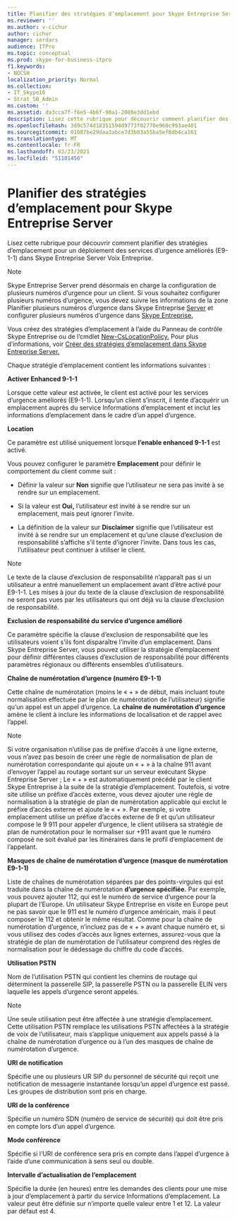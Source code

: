 ```yaml
---
title: Planifier des stratégies d’emplacement pour Skype Entreprise Server
ms.reviewer: ''
ms.author: v-cichur
author: cichur
manager: serdars
audience: ITPro
ms.topic: conceptual
ms.prod: skype-for-business-itpro
f1.keywords:
- NOCSH
localization_priority: Normal
ms.collection:
- IT_Skype16
- Strat_SB_Admin
ms.custom: ''
ms.assetid: da3cca7f-f6e5-4b6f-90a1-2008e3dd1ebd
description: Lisez cette rubrique pour découvrir comment planifier des stratégies d’emplacement pour un déploiement des services d’urgence améliorés (E9-1-1) dans Skype Entreprise Server Voix Entreprise.
ms.openlocfilehash: 3d9c574d18351594d9773f02770e960c993ae401
ms.sourcegitcommit: 01087be29daa3abce7d3b03a55ba5ef8db4ca161
ms.translationtype: MT
ms.contentlocale: fr-FR
ms.lasthandoff: 03/23/2021
ms.locfileid: "51101450"
---
```

# <a name="plan-location-policies-for-skype-for-business-server"></a>Planifier des stratégies d’emplacement pour Skype Entreprise Server
 
Lisez cette rubrique pour découvrir comment planifier des stratégies d’emplacement pour un déploiement des services d’urgence améliorés (E9-1-1) dans Skype Entreprise Server Voix Entreprise. 
  
> [!NOTE]
> Skype Entreprise Server prend désormais en charge la configuration de plusieurs numéros d’urgence pour un client. Si vous souhaitez configurer plusieurs numéros d’urgence, vous devez suivre les informations de la zone Planifier plusieurs numéros d’urgence dans Skype Entreprise [Server](multiple-emergency-numbers.md) et configurer plusieurs numéros d’urgence dans [Skype Entreprise.](../../deploy/deploy-enterprise-voice/configure-multiple-emergency-numbers.md) 
  
Vous créez des stratégies d’emplacement à l’aide du Panneau de contrôle Skype Entreprise ou de l’cmdlet [New-CsLocationPolicy.](/powershell/module/skype/new-cslocationpolicy?view=skype-ps) Pour plus d’informations, voir [Créer des stratégies d’emplacement dans Skype Entreprise Server.](../../deploy/deploy-enterprise-voice/create-location-policies.md)
  
Chaque stratégie d’emplacement contient les informations suivantes :
  
 **Activer Enhanced 9-1-1**
  
Lorsque cette valeur est activée, le client est activé pour les services d’urgence améliorés (E9-1-1). Lorsqu’un client s’inscrit, il tente d’acquérir un emplacement auprès du service Informations d’emplacement et inclut les informations d’emplacement dans le cadre d’un appel d’urgence.
  
 **Location**
  
Ce paramètre est utilisé uniquement lorsque **l’enable enhanced 9-1-1** est activé.
  
Vous pouvez configurer le paramètre **Emplacement** pour définir le comportement du client comme suit :
  
- Définir la valeur sur **Non** signifie que l’utilisateur ne sera pas invité à se rendre sur un emplacement.
    
- Si la valeur est **Oui,** l’utilisateur est invité à se rendre sur un emplacement, mais peut ignorer l’invite.
    
- La définition de la valeur sur **Disclaimer** signifie que l’utilisateur est invité à se rendre sur un emplacement et qu’une clause d’exclusion de responsabilité s’affiche s’il tente d’ignorer l’invite. Dans tous les cas, l’utilisateur peut continuer à utiliser le client.
    
> [!NOTE]
> Le texte de la clause d’exclusion de responsabilité n’apparaît pas si un utilisateur a entré manuellement un emplacement avant d’être activé pour E9-1-1. Les mises à jour du texte de la clause d’exclusion de responsabilité ne seront pas vues par les utilisateurs qui ont déjà vu la clause d’exclusion de responsabilité. 
  
 **Exclusion de responsabilité du service d’urgence amélioré**
  
Ce paramètre spécifie la clause d’exclusion de responsabilité que les utilisateurs voient s’ils font disparaître l’invite d’un emplacement. Dans Skype Entreprise Server, vous pouvez utiliser la stratégie d’emplacement pour définir différentes clauses d’exclusion de responsabilité pour différents paramètres régionaux ou différents ensembles d’utilisateurs.
  
 **Chaîne de numérotation d’urgence (numéro E9-1-1)**
  
Cette chaîne de numérotation (moins le « + » de début, mais incluant toute normalisation effectuée par le plan de numérotation de l’utilisateur) signifie qu’un appel est un appel d’urgence. La **chaîne de numérotation d’urgence** amène le client à inclure les informations de localisation et de rappel avec l’appel.
  
> [!NOTE]
> Si votre organisation n’utilise pas de préfixe d’accès à une ligne externe, vous n’avez pas besoin de créer une règle de normalisation de plan de numérotation correspondante qui ajoute un « + » à la chaîne 911 avant d’envoyer l’appel au routage sortant sur un serveur exécutant Skype Entreprise Server ; Le « + » est automatiquement précédé par le client Skype Entreprise à la suite de la stratégie d’emplacement. Toutefois, si votre site utilise un préfixe d’accès externe, vous devez ajouter une règle de normalisation à la stratégie de plan de numérotation applicable qui exclut le préfixe d’accès externe et ajoute le « + ». Par exemple, si votre emplacement utilise un préfixe d’accès externe de 9 et qu’un utilisateur compose le 9 911 pour appeler d’urgence, le client utilisera sa stratégie de plan de numérotation pour le normaliser sur +911 avant que le numéro composé ne soit évalué par les itinéraires dans le profil d’emplacement de l’appelant. 
  
 **Masques de chaîne de numérotation d’urgence (masque de numérotation E9-1-1)**
  
Liste de chaînes de numérotation séparées par des points-virgules qui est traduite dans la chaîne de numérotation **d’urgence spécifiée.** Par exemple, vous pouvez ajouter 112, qui est le numéro de service d’urgence pour la plupart de l’Europe. Un utilisateur Skype Entreprise en visite en Europe peut ne pas savoir que le 911 est le numéro d’urgence américain, mais il peut composer le 112 et obtenir le même résultat. Comme pour la chaîne de numérotation d’urgence, n’incluez pas de « + » avant chaque numéro et, si vous utilisez des codes d’accès aux lignes externes, assurez-vous que la stratégie de plan de numérotation de l’utilisateur comprend des règles de normalisation pour le dédessage du chiffre du code d’accès.
  
 **Utilisation PSTN**
  
Nom de l’utilisation PSTN qui contient les chemins de routage qui déterminent la passerelle SIP, la passerelle PSTN ou la passerelle ELIN vers laquelle les appels d’urgence seront appelés.
  
> [!NOTE]
> Une seule utilisation peut être affectée à une stratégie d’emplacement. Cette utilisation PSTN remplace les utilisations PSTN affectées à la stratégie de voix de l’utilisateur, mais s’applique uniquement aux appels passé à la chaîne de numérotation d’urgence ou à l’un des masques de chaîne de numérotation d’urgence. 
  
 **URI de notification**
  
Spécifie une ou plusieurs UR SIP du personnel de sécurité qui reçoit une notification de messagerie instantanée lorsqu’un appel d’urgence est passé. Les groupes de distribution sont pris en charge.
  
 **URI de la conférence**
  
Spécifie un numéro SDN (numéro de service de sécurité) qui doit être pris en compte lors d’un appel d’urgence. 
  
 **Mode conférence**
  
Spécifie si l’URI de conférence sera pris en compte dans l’appel d’urgence à l’aide d’une communication à sens seul ou double. 
  
 **Intervalle d’actualisation de l’emplacement**
  
Spécifie la durée (en heures) entre les demandes des clients pour une mise à jour d’emplacement à partir du service Informations d’emplacement. La valeur peut être définie sur n’importe quelle valeur entre 1 et 12. La valeur par défaut est 4.
